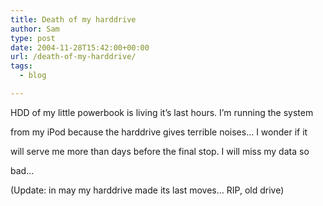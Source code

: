 ```yaml
---
title: Death of my harddrive
author: Sam
type: post
date: 2004-11-28T15:42:00+00:00
url: /death-of-my-harddrive/
tags:
  - blog

---
```

HDD of my little powerbook is living it&#8217;s last hours. I&#8217;m running the system
  
from my iPod because the harddrive gives terrible noises&#8230; I wonder if it
  
will serve me more than days before the final stop. I will miss my data so
  
bad&#8230;

(Update: in may my harddrive made its last moves&#8230; RIP, old drive)

